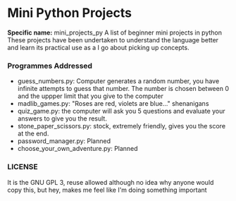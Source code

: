 # Mini Python Projects

**Specific name:** mini_projects_py
A list of beginner mini projects in python
These projects have been undertaken to understand the language better and learn its practical use as a I go about picking up concepts.

### Programmes Addressed
* guess_numbers.py: Computer generates a random number, you have infinite attempts to guess that number. The number is chosen between 0 and the uppper limit that you give to the computer
* madlib_games.py: "Roses are red, violets are blue..." shenanigans
* quiz_game.py: the computer will ask you 5 questions and evaluate your answers to give you the result.
* stone_paper_scissors.py: stock, extremely friendly, gives you the score at the end.
* password_manager.py: Planned
* choose_your_own_adventure.py: Planned




### LICENSE
It is the GNU GPL 3, reuse allowed
although no idea why anyone would copy this, but hey, makes me feel like I'm doing something important
